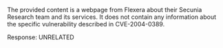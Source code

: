 The provided content is a webpage from Flexera about their Secunia Research team and its services. It does not contain any information about the specific vulnerability described in CVE-2004-0389.

Response: UNRELATED